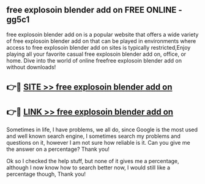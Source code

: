 ## free explosoin blender add on FREE ONLINE - gg5c1

free explosoin blender add on is a popular website that offers a wide variety of free explosoin blender add on that can be played in environments where access to free explosoin blender add on sites is typically restricted,Enjoy playing all your favorite casual free explosoin blender add on, office, or home. Dive into the world of online freefree explosoin blender add on without downloads!

## 👉🔴 [SITE >> free explosoin blender add on](http://news.freeplayer.one?title=free_explosoin_blender_add_on&ref=FRRE)

## 👉🔴 [LINK >> free explosoin blender add on](http://news.freeplayer.one?title=free_explosoin_blender_add_on&ref=FREE)

Sometimes in life, I have problems, we all do, since Google is the most used and well known search engine, I sometimes search my problems and questions on it, however I am not sure how reliable is it. Can you give me the answer on a percentage? Thank you!

Ok so I checked the help stuff, but none of it gives me a percentage, although I now know how to search better now, I would still like a percentage though, Thank you!